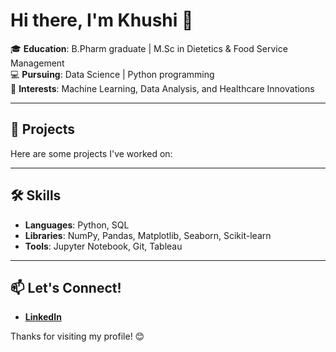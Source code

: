 # Hi there, I'm Khushi 👋

🎓 **Education**: B.Pharm graduate | M.Sc in Dietetics & Food Service Management  
💻 **Pursuing**: Data Science | Python programming  
🔬 **Interests**: Machine Learning, Data Analysis, and Healthcare Innovations  

---

## 🚀 Projects
Here are some projects I've worked on:

---

## 🛠️ Skills
- **Languages**: Python, SQL  
- **Libraries**: NumPy, Pandas, Matplotlib, Seaborn, Scikit-learn  
- **Tools**: Jupyter Notebook, Git, Tableau  

---

## 📫 Let's Connect!
- **[LinkedIn](www.linkedin.com/in/khushijhads)**  


Thanks for visiting my profile! 😊
